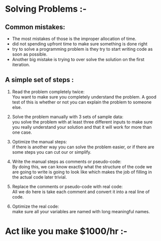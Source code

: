 # Solving Problems :- 

## Common mistakes: 

- The most mistakes of those is the improper allocation of time. 
- did not spending upfront time to make sure something is done right 
-  try to solve a programming problem is they try to start writing code as soon as possible. 
- Another big mistake is trying to over solve the solution on the first iteration.

## A simple set of steps : 
1. Read the problem completely twice:  
 You want to make sure you completely understand the problem.  A good test of this is whether or not you can explain the problem to someone else.   

 2. Solve the problem manually with 3 sets of sample data:  
 you solve the problem with at least three different inputs to make sure you really understand your solution and that it will work for more than one case.  

 3. Optimize the manual steps:  
  if there is another way you can solve the problem easier, or if there are some steps you can cut our or simplify.  
   
 4. Write the manual steps as comments or pseudo-code:  
   By doing this, we can know exactly what the structure of the code we are going to write is going to look like which makes the job of filling in the actual code later trivial. 

 5. Replace the comments or pseudo-code with real code:    
 All we do here is take each comment and convert it into a real line of code.  

 6. Optimize the real code:    
  make sure all your variables are named with long meaningful names.  
    
# Act like you make $1000/hr :- 
